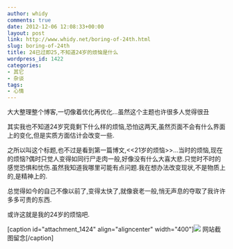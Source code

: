 ```yaml
---
author: whidy
comments: true
date: 2012-12-06 12:08:33+00:00
layout: post
link: http://www.whidy.net/boring-of-24th.html
slug: boring-of-24th
title: 24已过即25,不知道24岁的烦恼是什么
wordpress_id: 1422
categories:
- 其它
- 杂谈
tags:
- 心情
---
```


大大整理整个博客,一切像着优化再优化...虽然这个主题也许很多人觉得很丑

其实我也不知道24岁究竟剩下什么样的烦恼,恐怕这两天,虽然页面不会有什么界面上的变化,但是实质方面估计会改变一些.

之所以叫这个标题,也不过是看到第一篇博文,<<21岁的烦恼>>...当时的烦恼,现在的烦恼?偶时只觉人变得如同行尸走肉一般,好像没有什么大喜大悲.只觉时不时的感觉恐惧和忧伤.虽然我知道我哪里可能有点问题.我在想办法改变现状,不是物质上的,是精神上的.

总觉得如今的自己不像以前了,变得太快了,就像衰老一般,悄无声息的夺取了我许许多多可贵的东西.

或许这就是我的24岁的烦恼吧.

[caption id="attachment_1424" align="aligncenter" width="400"][![](http://www.whidy.net/wp-content/uploads/2012/12/web-screencapture-400x326.jpg)](http://www.whidy.net/wp-content/uploads/2012/12/web-screencapture.jpg) 网站截图留念[/caption]

